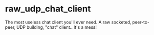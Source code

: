 # raw_udp_chat_client
The most useless chat client you'll ever need. A raw socketed, peer-to-peer, UDP building, "chat" client.. It's a mess!
